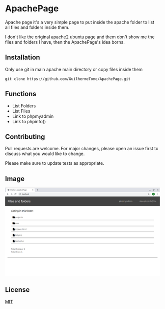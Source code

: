 # ApachePage

Apache page it's a very simple page to put inside the apache folder to list all files and folders inside them.

I don't like the original apache2 ubuntu page and them don't show me the files and folders I have, then the ApachePage's idea borns.

## Installation

Only use git in main apache main directory or copy files inside them

```
git clone https://github.com/GuilhermeTome/ApachePage.git
```

## Functions

* List Folders
* List Files
* Link to phpmyadmin
* Link to phpinfo()

## Contributing
Pull requests are welcome. For major changes, please open an issue first to discuss what you would like to change.

Please make sure to update tests as appropriate.

## Image

![Image](https://github.com/GuilhermeTome/ApachePage/blob/master/ApachePage.png)

## License
[MIT](https://choosealicense.com/licenses/mit/)
